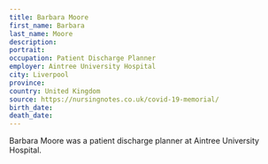 ```yaml
---
title: Barbara Moore
first_name: Barbara
last_name: Moore
description: 
portrait: 
occupation: Patient Discharge Planner
employer: Aintree University Hospital
city: Liverpool
province: 
country: United Kingdom
source: https://nursingnotes.co.uk/covid-19-memorial/
birth_date: 
death_date: 
---
```


Barbara Moore was a patient discharge planner at Aintree University Hospital.